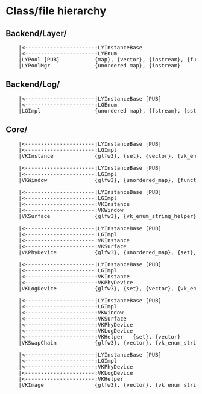 # Class/file hierarchy

## Backend/Layer/
<pre>
    |<----------------------:LYInstanceBase
    |<----------------------:LYEnum
    |LYPool [PUB]           {map}, {vector}, {iostream}, {functional}
    |LYPoolMgr              {unordered_map}, {iostream}
</pre>

## Backend/Log/
<pre>
    |<----------------------|LYInstanceBase [PUB]
    |<----------------------:LGEnum
    |LGImpl                 {unordered_map}, {fstream}, {sstream}, {iostream}
</pre>

## Core/
<pre>
    |<----------------------|LYInstanceBase [PUB]
    |<----------------------:LGImpl
    |VKInstance             {glfw3}, {set}, {vector}, {vk_enum_string_helper}

    |<----------------------|LYInstanceBase [PUB]
    |<----------------------:LGImpl
    |VKWindow               {glfw3}, {unordered_map}, {functional}

    |<----------------------|LYInstanceBase [PUB]
    |<----------------------:LGImpl
    |<----------------------:VKInstance
    |<----------------------:VKWindow
    |VKSurface              {glfw3}, {vk_enum_string_helper}

    |<----------------------|LYInstanceBase [PUB]
    |<----------------------:LGImpl
    |<----------------------:VKInstance
    |<----------------------:VKSurface
    |VKPhyDevice            {glfw3}, {unordered_map}, {set}, {vector}, {optional}

    |<----------------------|LYInstanceBase [PUB]
    |<----------------------:LGImpl
    |<----------------------:VKInstance
    |<----------------------:VKPhyDevice
    |VKLogDevice            {glfw3}, {set}, {vector}, {vk_enum_string_helper}

    |<----------------------|LYInstanceBase [PUB]
    |<----------------------:LGImpl
    |<----------------------:VKWindow
    |<----------------------:VKSurface
    |<----------------------:VKPhyDevice
    |<----------------------:VKLogDevice
    |<----------------------:VKHelper   {set}, {vector}
    |VKSwapChain            {glfw3}, {vector}, {vk_enum_string_helper}

    |<----------------------|LYInstanceBase [PUB]
    |<----------------------:LGImpl
    |<----------------------:VKPhyDevice
    |<----------------------:VKLogDevice
    |<----------------------:VKHelper
    |VKImage                {glfw3}, {vector}, {vk_enum_string_helper}
</pre>